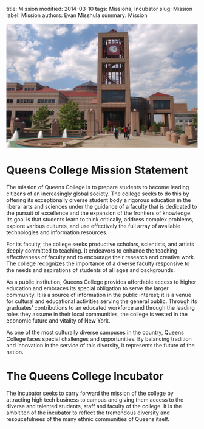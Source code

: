 title: Mission
modified: 2014-03-10
tags: Missiona, Incubator
slug: Mission
label: Mission
authors: Evan Misshula
summary: Mission

<p><img src="../images/lib1.jpg" width="650px" alt="img" title="lib1.jpg"></p>

# Queens College Mission Statement

The mission of Queens College is to prepare students to become leading
citizens of an increasingly global society. The college seeks to do
this by offering its exceptionally diverse student body a rigorous
education in the liberal arts and sciences under the guidance of a
faculty that is dedicated to the pursuit of excellence and the
expansion of the frontiers of knowledge. Its goal is that students
learn to think critically, address complex problems, explore various
cultures, and use effectively the full array of available technologies
and information resources.

For its faculty, the college seeks productive scholars, scientists,
and artists deeply committed to teaching. It endeavors to enhance the
teaching effectiveness of faculty and to encourage their research and
creative work. The college recognizes the importance of a diverse
faculty responsive to the needs and aspirations of students of all
ages and backgrounds.

As a public institution, Queens College provides affordable access to
higher education and embraces its special obligation to serve the
larger community. It is a source of information in the public
interest; it is a venue for cultural and educational activities
serving the general public. Through its graduates’ contributions to an
educated workforce and through the leading roles they assume in their
local communities, the college is vested in the economic future and
vitality of New York.

As one of the most culturally diverse campuses in the country, Queens
College faces special challenges and opportunities. By balancing
tradition and innovation in the service of this diversity, it
represents the future of the nation.

# The Queens College Incubator

The Incubator seeks to carry forward the mission of the college by 
attracting high tech business to campus and giving them access to 
the diverse and talented students, staff and faculty of the college.
It is the ambititon of the incubator to reflect the tremendous diversity
and resoucefulnees of the many ethnic communities of Queens itself.